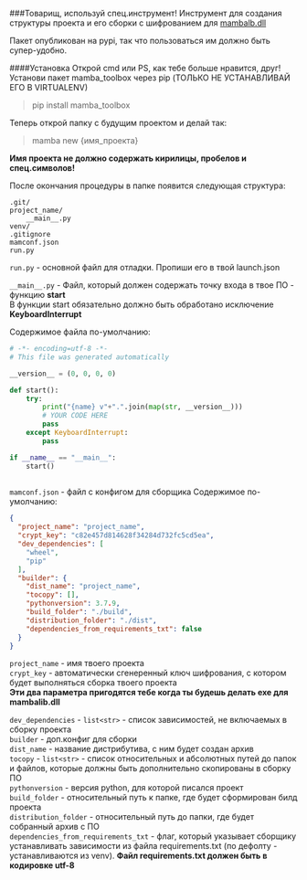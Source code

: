###Товарищ, используй спец.инструмент!
Инструмент для создания структуры проекта и его сборки с шифрованием для [mambalb.dll](https://github.com/CarbisCrew/mamba_library) <br>

Пакет опубликован на pypi, так что пользоваться им должно быть супер-удобно.

####Установка
Открой cmd или PS, как тебе больше нравится, друг!
Установи пакет mamba_toolbox через pip (ТОЛЬКО НЕ УСТАНАВЛИВАЙ ЕГО В VIRTUALENV)
>pip install mamba_toolbox

Теперь открой папку с будущим проектом и делай так:
>mamba new {имя_проекта}

**Имя проекта не должно содержать кирилицы, пробелов и спец.символов!**

После окончания процедуры в папке появится следующая структура:
```
.git/
project_name/
	__main__.py
venv/
.gitignore
mamconf.json
run.py
```

`run.py` - основной файл для отладки. Пропиши его в твой launch.json


`__main__.py` - Файл, который должен содержать точку входа в твое ПО - функцию **start**<br>
В функции start обязательно должно быть обработано исключение **KeyboardInterrupt**

Содержимое файла по-умолчанию:
```python
# -*- encoding=utf-8 -*-
# This file was generated automatically

__version__ = (0, 0, 0, 0)

def start():
    try:
        print("{name} v"+".".join(map(str, __version__)))
        # YOUR CODE HERE
        pass
    except KeyboardInterrupt:
        pass

if __name__ == "__main__":
    start()
                
```

`mamconf.json` - файл с конфигом для сборщика
Содержимое по-умолчанию:
```json
{
  "project_name": "project_name",
  "crypt_key": "c82e457d814628f34284d732fc5cd5ea",
  "dev_dependencies": [
    "wheel", 
    "pip"
  ],
  "builder": {
    "dist_name": "project_name",
    "tocopy": [],
    "pythonversion": 3.7.9,
    "build_folder": "./build",
    "distribution_folder": "./dist",
    "dependencies_from_requirements_txt": false
  }
}
```

`project_name` - имя твоего проекта<br>
`crypt_key` - автоматически сгенеренный ключ шифрования, с котором будет выполняться сборка твоего проекта<br>
**Эти два параметра пригодятся тебе когда ты будешь делать exe для mambalib.dll**

`dev_dependencies` - `list<str>` - список зависимостей, не включаемых в сборку проекта<br>
`builder` - доп.конфиг для сборки<br>
`dist_name` - название дистрибутива, с ним будет создан архив<br>
`tocopy` - `list<str>` - список относительных и абсолютных путей до папок и файлов, которые должны быть дополнительно скопированы в сборку ПО<br>
`pythonversion` - версия python, для которой писался проект<br>
`build_folder` - относительный путь к папке, где будет сформирован билд проекта<br>
`distribution_folder` - относительный путь до папки, где будет собранный архив с ПО<br>
`dependencies_from_requirements_txt` - флаг, который указывает сборщику устанавливать зависимости из файла requirements.txt (по дефолту - устанавливаются из venv). <b>Файл requirements.txt должен быть в кодировке utf-8<b/>
